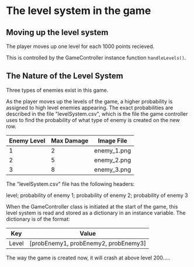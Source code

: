 # The level system in the game



## Moving up the level system 
The player moves up one level for each 1000 points recieved. 

This is controlled by the GameController instance function `handleLevels()`.


## The Nature of the Level System 
Three types of enemies exist in this game.

As the player moves up the levels of the game, a higher probability is assigned to high level enemies appearing. The exact probabilities are described in the file "levelSystem.csv", which is the file the game controller uses to find the probability of what type of enemy is created on the new row. 


| Enemy Level | Max Damage | Image File  |
|-------------|------------|-------------|
| 1           | 2         | enemy_1.png |
| 2           | 5          | enemy_2.png |
| 3           | 8          | enemy_3.png |


The "levelSystem.csv" file has the following headers: 

level; probability of enemy 1; probability of enemy 2; probability of enemy 3 


When the GameController class is initiated at the start of the game, this level system is read and stored as a dictionary in an instance variable. The dictionary is of the format:

| Key | Value | 
|-------------|------------|
| Level           | [probEnemy1, probEnemy2, probEnemy3]  | 




The way the game is created now, it will crash at above level 200.....

